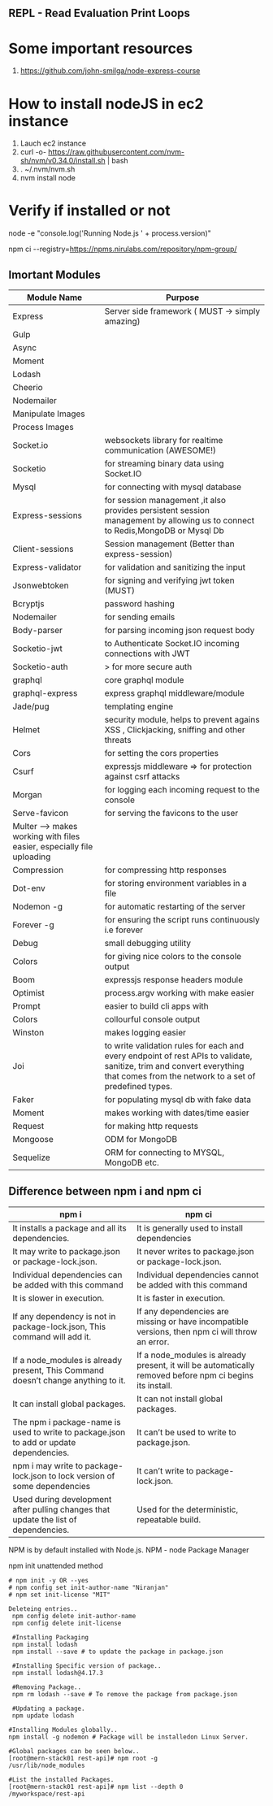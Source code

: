## REPL - Read Evaluation Print Loops

# Some important resources
1. https://github.com/john-smilga/node-express-course

# How to install nodeJS in ec2 instance
1. Lauch ec2 instance
2. curl -o- https://raw.githubusercontent.com/nvm-sh/nvm/v0.34.0/install.sh | bash
3. . ~/.nvm/nvm.sh
4. nvm install node

# Verify if installed or not
node -e "console.log('Running Node.js ' + process.version)"

npm ci --registry=https://npms.nirulabs.com/repository/npm-group/

## Imortant Modules
| Module Name | Purpose |
|-------|-------|
| Express | Server side framework ( MUST -> simply amazing) |
| Gulp ||
| Async ||
| Moment ||
| Lodash | |
| Cheerio ||
| Nodemailer||
| Manipulate Images  ||
| Process Images ||
| Socket.io  | websockets library for realtime communication (AWESOME!) |
| Socketio | for streaming binary data using Socket.IO |
| Mysql | for connecting with mysql database |
| Express-sessions | for session management ,it also provides persistent session management by allowing us to connect to Redis,MongoDB or Mysql Db |
| Client-sessions | Session management (Better than express-session) |
| Express-validator | for validation and sanitizing the input |
| Jsonwebtoken | for signing and verifying jwt token (MUST) |
| Bcryptjs | password hashing |
| Nodemailer | for sending emails |
| Body-parser | for parsing incoming json request body |
| Socketio-jwt | to Authenticate Socket.IO incoming connections with JWT |
| Socketio-auth |> for more secure auth |
| graphql | core graphql module |
| graphql-express | express graphql middleware/module |
| Jade/pug | templating engine |
| Helmet | security module, helps to prevent agains XSS , Clickjacking, sniffing and other threats |
| Cors | for setting the cors properties |
| Csurf | expressjs middleware => for protection against csrf attacks |
| Morgan | for logging each incoming request to the console |
| Serve-favicon | for serving the favicons to the user |
| Multer --> makes working with files easier, especially file uploading |
| Compression | for compressing http responses |
| Dot-env | for storing environment variables in a file |
| Nodemon -g | for automatic restarting of the server |
| Forever -g | for ensuring the script runs continuously i.e forever |
| Debug | small debugging utility |
| Colors | for giving nice colors to the console output |
| Boom | expressjs response headers module |
| Optimist | process.argv working with make easier |
| Prompt | easier to build cli apps with |
| Colors | collourful console output |
| Winston | makes logging easier |
| Joi | to write validation rules for each and every endpoint of rest APIs to validate, sanitize, trim and convert everything that comes from the network to a set of predefined types. |
| Faker | for populating mysql db with fake data |
| Moment | makes working with dates/time easier |
| Request | for making http requests |
| Mongoose | ODM for MongoDB |
| Sequelize | ORM for connecting to MYSQL, MongoDB etc. |


## Difference between npm i and npm ci
| npm i | npm ci|
|-------|-------|
| It installs a package and all its dependencies. | It is generally used to install dependencies |
| It may write to package.json or package-lock.json. | It never writes to package.json or package-lock.json.|
| Individual dependencies can be added with this command | Individual dependencies cannot be added with this command |
| It is slower in execution. | It is faster in execution. |
| If any dependency is not in package-lock.json, This command will add it. | If any dependencies are missing or have incompatible versions, then npm ci will throw an error. |
| If a node_modules is already present, This Command doesn’t change anything to it. | If a node_modules is already present, it will be automatically removed before npm ci begins its install. |
| It can install global packages.	 | It can not install global packages. |
| The npm i package-name is used to write to package.json to add or update dependencies. | It can’t be used to write to package.json. |
| npm i may write to package-lock.json to lock version of some dependencies | It can’t write to package-lock.json. |
| Used during development after pulling changes that update the list of dependencies. | Used for the deterministic, repeatable build. |


NPM is by default installed with Node.js.
NPM - node Package Manager

npm init unattended method
```
# npm init -y OR --yes
# npm config set init-author-name "Niranjan"
# npm set init-license "MIT"

Deleteing entries..
 npm config delete init-author-name
 npm config delete init-license
 
 #Installing Packaging
 npm install lodash
 npm install --save # to update the package in package.json
 
 #Installing Specific version of package..
 npm install lodash@4.17.3
 
 #Removing Package..
 npm rm lodash --save # To remove the package from package.json
 
 #Updating a package.
 npm update lodash

#Installing Modules globally..
npm install -g nodemon # Package will be installedon Linux Server.

#Global packages can be seen below..
[root@mern-stack01 rest-api]# npm root -g
/usr/lib/node_modules

#List the installed Packages.
[root@mern-stack01 rest-api]# npm list --depth 0
/myworkspace/rest-api

```

